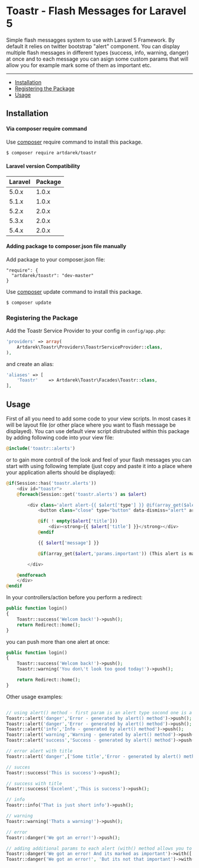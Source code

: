 # Toastr - Flash Messages for Laravel 5

Simple flash messagges system to use with Laravel 5 Framework. 
By default it relies on twitter bootstrap "alert" component. 
You can display multiple flash messages in different types (success, info, warning, danger) 
at once and to each message you can asign some custom params that will allow you for example 
mark some of them as important etc.

---

- [Installation](#installation)
- [Registering the Package](#registering-the-package)
- [Usage](#usage)

## Installation 

#### Via composer require command

Use [composer](http://getcomposer.org) require command to install this package.

``` bash
$ composer require artdarek/toastr
```

#### Laravel version Compatibility

 Laravel  | Package
:---------|:----------
 5.0.x    | 1.0.x
 5.1.x    | 1.0.x
 5.2.x    | 2.0.x
 5.3.x    | 2.0.x
 5.4.x    | 2.0.x

#### Adding package to composer.json file manually

Add package to your composer.json file:

```
"require": {
  "artdarek/toastr": "dev-master"
}
```

Use [composer](http://getcomposer.org) update command to install this package.

``` bash
$ composer update
```

### Registering the Package

Add the Toastr Service Provider to your config in ``config/app.php``:

```php
'providers' => array(
	Artdarek\Toastr\Providers\ToastrServiceProvider::class,
),
```
and create an alias:

```php
'aliases' => [
    'Toastr'    => Artdarek\Toastr\Facades\Toastr::class,
],
```

## Usage

First of all you need to add some code to your view scripts. In most cases it will be layout file 
(or other place where you want to flash message be displayed).
You can use default view script distrubuted within this package by adding following code into 
your view file:

``` php
@include('toastr::alerts')
```

or to gain more controll of the look and feel of your flash messages you can start with using following template 
(just copy and paste it into a place where your application allerts should be displayed):

``` php
@if(Session::has('toastr.alerts'))
    <div id="toastr">
    @foreach(Session::get('toastr.alerts') as $alert)

        <div class='alert alert-{{ $alert['type'] }} @if(array_get($alert,'params.important') == true) important @endif'>
            <button class="close" type="button" data-dismiss="alert" aria-hidden="true">&times;</button>

            @if( ! empty($alert['title']))
                <div><strong>{{ $alert['title'] }}</strong></div>                
            @endif

            {{ $alert['message'] }}

            @if(array_get($alert,'params.important')) (This alert is marked as important) @endif

        </div>

    @endforeach
    </div>
@endif

```

In your controllers/action before you perform a redirect:


``` php
public function login()
{
	Toastr::success('Welcom back!')->push();
    return Redirect::home();
}
```

you can push more than one alert at once:

``` php
public function login()
{
	Toastr::success('Welcom back!')->push();
	Toastr::warning('You don\'t look too good today!')->push();

    return Redirect::home();
}
```

Other usage examples:

``` php

// using alert() method - first param is an alert type socond one is a message:
Toastr::alert('danger','Error - generated by alert() method')->push();
Toastr::alert('danger','Error - generated by alert() method')->push();
Toastr::alert('info','Info - generated by alert() method')->push();
Toastr::alert('warning','Warning - generated by alert() method')->push();
Toastr::alert('success','Success - generated by alert() method')->push();

// error alert with title
Toastr::alert('danger',['Some title','Error - generated by alert() method'])->push();

// succes 
Toastr::success('This is success')->push();

// success with title
Toastr::success('Excelent','This is success')->push();

// info
Toastr::info('That is just short info')->push();

// warning
Toastr::warning('Thats a warning!')->push();

// error
Toastr::danger('We got an error!')->push();

// adding additional params to each alert (with() method allows you to pass some custom params that can be used later in a view script)
Toastr::danger('We got an error! And its marked as important')->with(['important' => true])->push();
Toastr::danger('We got an error!', 'But its not that important')->with(['important' => false])->push();

```
